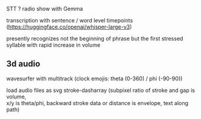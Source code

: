 STT ? radio show with Gemma  
  
transcription with sentence / word level timepoints  
(https://huggingface.co/openai/whisper-large-v3)  

presently recognizes not the beginning of phrase but the first stressed syllable with rapid increase in volume  

3d audio
--------
wavesurfer with multitrack (clock emojis: theta (0-360) / phi (-90-90))  

load audio files as svg stroke-dasharray (subpixel ratio of stroke and gap is volume,  
x/y is theta/phi, backward stroke data or distance is envelope, text along path)  
